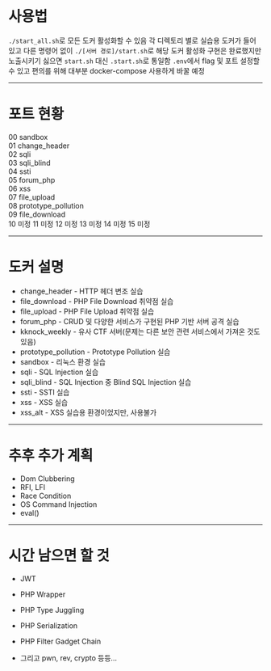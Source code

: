 # 사용법
`./start_all.sh`로 모든 도커 활성화할 수 있음
각 디렉토리 별로 실습용 도커가 들어있고 다른 명령어 없이 `./[서버 경로]/start.sh`로 해당 도커 활성화
구현은 완료했지만 노출시키기 싫으면 `start.sh` 대신 `.start.sh`로 통일함
`.env`에서 flag 및 포트 설정할 수 있고 편의를 위해 대부분 docker-compose 사용하게 바꿀 예정 


---
# 포트 현황
00  sandbox  
01  change_header  
02  sqli  
03  sqli_blind  
04  ssti  
05  forum_php  
06  xss  
07  file_upload  
08  prototype_pollution  
09  file_download  
10  미정
11  미정
12  미정
13  미정
14  미정
15  미정


---
# 도커 설명
- change_header - HTTP 헤더 변조 실습
- file_download - PHP File Download 취약점 실습
- file_upload - PHP File Upload 취약점 실습
- forum_php - CRUD 및 다양한 서비스가 구현된 PHP 기반 서버 공격 실습
- kknock_weekly - 유사 CTF 서버(문제는 다른 보안 관련 서비스에서 가져온 것도 있음)
- prototype_pollution - Prototype Pollution 실습
- sandbox - 리눅스 환경 실습
- sqli - SQL Injection 실습
- sqli_blind - SQL Injection 중 Blind SQL Injection 실습
- ssti - SSTI 실습
- xss - XSS 실습
- xss_alt - XSS 실습용 환경이었지만, 사용불가

---
# 추후 추가 계획
- Dom Clubbering
- RFI, LFI
- Race Condition
- OS Command Injection
- eval()


---
# 시간 남으면 할 것
- JWT
- PHP Wrapper
- PHP Type Juggling
- PHP Serialization
- PHP Filter Gadget Chain

- 그리고 pwn, rev, crypto 등등...